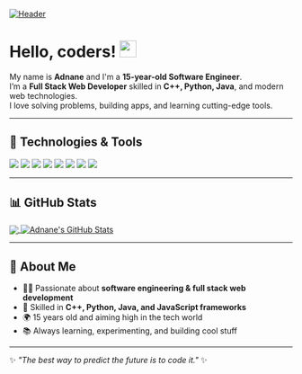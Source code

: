 <!-- Personal GitHub Profile README for Adnane -->

[![Header](https://raw.githubusercontent.com/MartinHeinz/MartinHeinz/master/readme_header.png "Header")](#)

# Hello, coders! <img src="https://raw.githubusercontent.com/MartinHeinz/MartinHeinz/master/wave.gif" width="30px" height="30px" />

My name is **Adnane** and I'm a **15-year-old Software Engineer**.  
I’m a **Full Stack Web Developer** skilled in **C++, Python, Java**, and modern web technologies.  
I love solving problems, building apps, and learning cutting-edge tools.

---

## 🔧 Technologies & Tools
![](https://img.shields.io/badge/Code-C++-informational?style=flat&logo=c%2b%2b&logoColor=white&color=2bbc8a)
![](https://img.shields.io/badge/Code-Python-informational?style=flat&logo=python&logoColor=white&color=2bbc8a)
![](https://img.shields.io/badge/Code-Java-informational?style=flat&logo=java&logoColor=white&color=2bbc8a)
![](https://img.shields.io/badge/Web-HTML-informational?style=flat&logo=html5&logoColor=white&color=2bbc8a)
![](https://img.shields.io/badge/Web-CSS-informational?style=flat&logo=css3&logoColor=white&color=2bbc8a)
![](https://img.shields.io/badge/Web-JavaScript-informational?style=flat&logo=javascript&logoColor=white&color=2bbc8a)
![](https://img.shields.io/badge/Framework-React-informational?style=flat&logo=react&logoColor=white&color=2bbc8a)
![](https://img.shields.io/badge/Backend-Node.js-informational?style=flat&logo=node.js&logoColor=white&color=2bbc8a)

---

## 📊 GitHub Stats

<a href="https://github.com/YOUR_GITHUB_USERNAME">
  <img align="center" src="https://github-readme-stats.vercel.app/api/top-langs/?username=YOUR_GITHUB_USERNAME&hide=tex&title_color=ffffff&text_color=c9cacc&icon_color=2bbc8a&bg_color=1d1f21&langs_count=5" />
</a>
<a href="https://github.com/YOUR_GITHUB_USERNAME">
  <img align="center" src="https://github-readme-stats.vercel.app/api?username=YOUR_GITHUB_USERNAME&show_icons=true&line_height=27&count_private=true&title_color=ffffff&text_color=c9cacc&icon_color=2bbc8a&bg_color=1d1f21" alt="Adnane's GitHub Stats" />
</a>

---

## 🌱 About Me
- 👨‍💻 Passionate about **software engineering & full stack web development**  
- 🚀 Skilled in **C++, Python, Java, and JavaScript frameworks**  
- 🌍 15 years old and aiming high in the tech world  
- 📚 Always learning, experimenting, and building cool stuff  

---

✨ *"The best way to predict the future is to code it."* ✨

